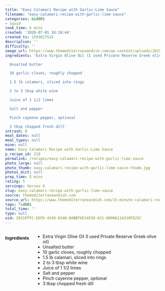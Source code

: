 ```yaml
---
title: "Easy Calamari Recipe with Garlic-Lime Sauce"
filename: "easy-calamari-recipe-with-garlic-lime-sauce"
categories: &id001
- Squid
cook_time: 6 mins
created: '2020-07-01 18:18:44'
created_ts: 1593627524
description: ''
difficulty: ''
image_url: https://www.themediterraneandish.com/wp-content/uploads/2015/03/Calamari-Recipe-3-683x1024.jpg
ingredients: 'Extra Virgin Olive Oil (I used Private Reserve Greek olive oil)

  Unsalted butter

  10 garlic cloves, roughly chopped

  1.5 lb calamari, sliced into rings

  2 to 3 tbsp white wine

  Juice of 1 1/2 limes

  Salt and pepper

  Pinch cayenne pepper, optional

  3 tbsp chopped fresh dill'
intrash: 0
meal_dates: null
meal_types: null
mine: null
name: Easy Calamari Recipe with Garlic-Lime Sauce
p_recipe_id: 218
permalink: /recipes/easy-calamari-recipe-with-garlic-lime-sauce
photo_large: null
photo_thumb: easy-calamari-recipe-with-garlic-lime-sauce-thumb.jpg
photos_dict: null
prep_time: 5 mins
rating: 5
servings: Serves 4
slug: easy-calamari-recipe-with-garlic-lime-sauce
source: themediterraneandish.com
source_url: https://www.themediterraneandish.com/15-minute-calamari-recipe/
tags: *id001
total_time: ''
type: null
uid: 2831FFFC-E6FD-4540-8340-DABBF6E34558-631-0000611A318FD25C
---
```

<div class="large-8 medium-7 columns" id="writeup">	</div><!-- #writeup -->
</div><!-- #row-one -->
<div class="row" id="row-two">	<div class="medium-4 small-5 columns" id="ingredients"><h4>Ingredients</h4><div class="box box-ingredients content"><ul>
<li>Extra Virgin Olive Oil (I used Private Reserve Greek olive oil)</li>
<li>Unsalted butter</li>
<li>10 garlic cloves, roughly chopped</li>
<li>1.5 lb calamari, sliced into rings</li>
<li>2 to 3 tbsp white wine</li>
<li>Juice of 1 1/2 limes</li>
<li>Salt and pepper</li>
<li>Pinch cayenne pepper, optional</li>
<li>3 tbsp chopped fresh dill</li>
</ul>
</div>	</div>	<div class="medium-6 small-7 columns" id="directions">	</div>